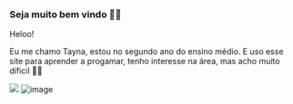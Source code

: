 ### Seja muito bem vindo 🤍✨ 
Heloo!

Eu me chamo Tayna, estou no segundo ano do ensino médio.
E uso esse site para aprender a progamar, tenho interesse na área, mas acho muito díficil 🤎✨

![](![image](https://github.com/Tayluciano/Tayluciano/assets/168597730/b68bb74d-2aac-48d9-bbed-011ad0a3bb0a)
)
![image](https://github.com/Tayluciano/Tayluciano/assets/168597730/246ddc46-7489-4bed-9509-a03e2d50f5b4)
